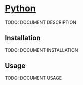 # [Python](https://github.com/illallangi/python)

TODO: DOCUMENT DESCRIPTION

## Installation

TODO: DOCUMENT INSTALLATION

## Usage

TODO: DOCUMENT USAGE
